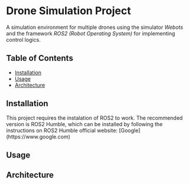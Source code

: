 # Drone Simulation Project
A simulation environment for multiple drones using the simulator _Webots_ and the framework _ROS2 (Robot Operating System)_ for implementing control logics.

## Table of Contents
- [Installation](#installation)
- [Usage]($usage)
- [Architecture](#architecture)

<h2 id="installation">Installation</h2>
This project requires the instalation of ROS2 to work. The recommended version is ROS2 Humble, which can be installed by 
following the instructions on ROS2 Humble official website: [Google](https://www.google.com)


<h2 id="usage">Usage</h2>

<h2 id="usage">Architecture</h2>
